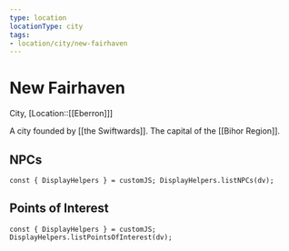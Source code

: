 ```yaml
---
type: location
locationType: city
tags: 
- location/city/new-fairhaven
---
```


# New Fairhaven
City, [Location::[[Eberron]]]

A city founded by [[the Swiftwards]]. The capital of the [[Bihor Region]].

## NPCs
```dataviewjs
const { DisplayHelpers } = customJS; DisplayHelpers.listNPCs(dv);
```

## Points of Interest
```dataviewjs
const { DisplayHelpers } = customJS; DisplayHelpers.listPointsOfInterest(dv);
```
